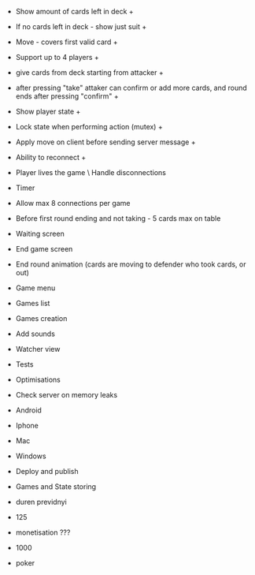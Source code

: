 - Show amount of cards left in deck +
- If no cards left in deck - show just suit +
- Move - covers first valid card +

- Support up to 4 players +
 - give cards from deck starting from attacker +
 - after pressing "take" attaker can confirm or add more cards, and round ends after pressing "confirm" +

- Show player state +

- Lock state when performing action (mutex) +

- Apply move on client before sending server message +

- Ability to reconnect +
- Player lives the game \ Handle disconnections
- Timer
- Allow max 8 connections per game

- Before first round ending and not taking - 5 cards max on table

- Waiting screen
- End game screen
- End round animation (cards are moving to defender who took cards, or out)

- Game menu
- Games list
- Games creation
- Add sounds
- Watcher view

- Tests
- Optimisations
- Check server on memory leaks

- Android
- Iphone
- Mac
- Windows

- Deploy and publish

- Games and State storing


- duren previdnyi
- 125

- monetisation ???

- 1000
- poker
